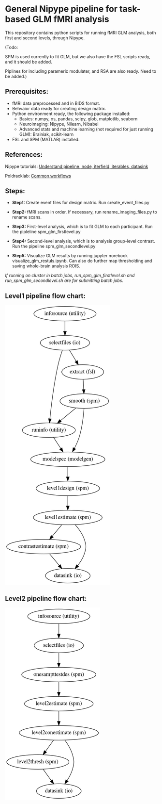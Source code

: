 # General Nipype pipeline for task-based GLM fMRI analysis
This repository contains python scripts for running fMRI GLM analysis, both first and second levels, through Nipype. 

(Todo: 

SPM is used currently to fit GLM, but we also have the FSL scripts ready, and it should be added.

Piplines for including parameric modulater, and RSA are also ready. Need to be added.)

## Prerequisites: 

+ fMRI data preprocessed and in BIDS format.
+ Behvaior data ready for creating design matrix.
+ Python environment ready, the following package installed: 
  + Basics: numpy, os, pandas, scipy, glob, matplotlib, seaborn
  + Neuroimaging: Nipype, Nilearn, Nibabel
  + Advanced stats and machine learning (not required for just running GLM): Brainiak, scikit-learn
+ FSL and SPM (MATLAB) installed.

## References:

Nipype tutorials: [Understand pipeline, node, iterfield, iterables, datasink](https://nipype.readthedocs.io/en/0.11.0/users/pipeline_tutorial.html) 

Poldracklab: [Common workflows](https://github.com/poldracklab/niworkflows/tree/master/niworkflows)


## Steps:

+ **Step1:** Create event files for design matrix. Run create_event_files.py

+ **Step2:** fMRI scans in order. If necessary, run rename_imaging_files.py to rename scans.

+ **Step3:** First-level analysis, which is to fit GLM to each participant. Run the pipleline spm_glm_firstlevel.py

+ **Step4:** Second-level analysis, which is to analysis group-level contrast. Run the pipeline spm_glm_secondlevel.py

+ **Step5:** Visualize GLM results by running jupyter norebook visualize_glm_restuls.ipynb. Can also do further map thresholding and saving whole-brain analysis ROIS.

*If running on cluster in batch jobs, run_spm_glm_firstlevel.sh and run_spm_glm_secondlevel.sh are for submitting batch jobs.*

## Level1 pipeline flow chart:

![Level1 flowchart](https://github.com/LevyDecisionNeuroLab/fmri_task_glm/blob/master/graph.png)

## Level2 pipeline flow chart:

![Level2 flowchart](https://github.com/LevyDecisionNeuroLab/fmri_task_glm/blob/master/graph_l2.png)
